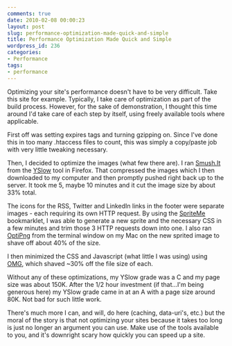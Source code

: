 ```yaml
---
comments: true
date: 2010-02-08 00:00:23
layout: post
slug: performance-optimization-made-quick-and-simple
title: Performance Optimization Made Quick and Simple
wordpress_id: 236
categories:
- Performance
tags:
- performance
---
```


Optimizing your site's performance doesn't have to be very difficult. Take this site for example. Typically, I take care of optimization as part of the build process. However, for the sake of demonstration, I thought this time around I'd take care of each step by itself, using freely available tools where applicable.

First off was setting expires tags and turning gzipping on. Since I've done this in too many .htaccess files to count, this was simply a copy/paste job with very little tweaking necessary.

Then, I decided to optimize the images (what few there are). I ran [Smush.It](http://developer.yahoo.com/yslow/smushit/) from the [YSlow](http://developer.yahoo.com/yslow/) tool in Firefox. That compressed the images which I then downloaded to my computer and then promptly pushed right back up to the server. It took me 5, maybe 10 minutes and it cut the image size by about 33% total.

The icons for the RSS, Twitter and LinkedIn links in the footer were separate images - each requiring its own HTTP request. By using the [SpriteMe](http://spriteme.org/) bookmarklet, I was able to generate a new sprite and the necessary CSS in a few minutes and trim those 3 HTTP requests down into one. I also ran [OptiPng](http://optipng.sourceforge.net/) from the terminal window on my Mac on the new sprited image to shave off about 40% of the size.

I then minimized the CSS and Javascript (what little I was using) using [OMG](http://www.phpied.com/omg-initial-checkin/), which shaved ~30% off the file size of each.

Without any of these optimizations, my YSlow grade was a C and my page size was about 150K. After the 1/2 hour investment (if that...I'm being generous here) my YSlow grade came in at an A with a page size around 80K. Not bad for such little work.

There's much more I can, and will, do here (caching, data-uri's, etc.) but the moral of the story is that not optimizing your sites because it takes too long is just no longer an argument you can use. Make use of the tools available to you, and it's downright scary how quickly you can speed up a site.
